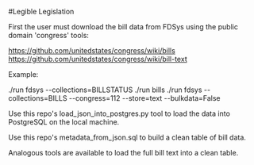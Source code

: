 #Legible Legislation

First the user must download the bill data from FDSys using the public domain 'congress' tools:

https://github.com/unitedstates/congress/wiki/bills
https://github.com/unitedstates/congress/wiki/bill-text

Example:

./run fdsys --collections=BILLSTATUS
./run bills 
./run fdsys --collections=BILLS --congress=112 --store=text --bulkdata=False

Use this repo's load_json_into_postgres.py tool to load the data into PostgreSQL on the local machine.

Use this repo's metadata_from_json.sql to build a clean table of bill data.

Analogous tools are available to load the full bill text into a clean table.



